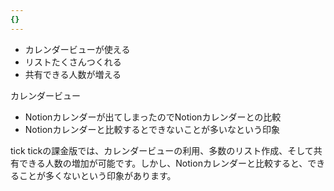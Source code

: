 ```yaml
---
{}
---
```

  

- カレンダービューが使える
- リストたくさんつくれる
- 共有できる人数が増える

  

カレンダービュー

- Notionカレンダーが出てしまったのでNotionカレンダーとの比較
- Notionカレンダーと比較するとできないことが多いなという印象

tick tickの課金版では、カレンダービューの利用、多数のリスト作成、そして共有できる人数の増加が可能です。しかし、Notionカレンダーと比較すると、できることが多くないという印象があります。